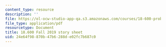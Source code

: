 ```yaml
---
content_type: resource
description: ''
file: https://ol-ocw-studio-app-qa.s3.amazonaws.com/courses/18-600-probability-and-random-variables-fall-2019/24e64f98870b47b6288de02fc7b687c0_MIT18_600F19_storysheet.pdf
file_type: application/pdf
resourcetype: Document
title: 18.600 Fall 2019 story sheet
uid: 24e64f98-870b-47b6-288d-e02fc7b687c0
---
```

